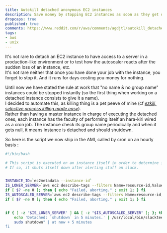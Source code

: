 ```yaml
---
title: Autokill detached anonymous EC2 instances 
description: Save money by stopping EC2 instances as soon as they get detached from autoscaler
dropcaps: true
published: true
comments: https://www.reddit.com/r/aws/comments/agdjtl/autokill_detached_anonymous_ec2_instances/
tags:
- aws
- unix
---
```

It's not rare to detach an EC2 instance to have access to a server in a production-like environment
or to test how the autoscaler reacts after the sudden loss of an instance, etc.  
It's not rare neither that once you have done your job with the instance, you forget to stop it.
And it runs for days costing you money for nothing.

Until now we have stated the rule at work that "no name & no group name" instances could be stopped 
instantly (so the first thing when working on a detached instance consists to give it a name).  
I decided to automate this, as killing thing is a pet peeve of mine (cf _[ezkill, selective process killing made easy](http://kray.me/2017/03/ezkill-kill-process/)_).  
Rather than having a master instance in charge of executing the detached ones, each instance has 
the faculty of performing itself an hara-kiri wired as a cron job. The instance check its group 
name periodically and when it gets null, it means instance is detached and should shutdown.

So here is the script we now ship in the AMI, called by cron on an hourly basis :

```bash
#!/bin/bash

# This script is executed on an instance itself in order to determine if it is detached.
# If so, it shuts itself down after alerting staff on slack.


INSTANCE_ID=`ec2metadata --instance-id`
IS_LONER_SERVER=`aws ec2 describe-tags --filters Name=resource-id,Values="$INSTANCE_ID" Name=key,Values=Name --query Tags[].Value --output text`
if [ $? -ne 0 ]; then { echo "Failed, aborting." ; exit 1; } fi
IS_AUTOSCALED_SERVER=`aws ec2 describe-tags --filters Name=resource-id,Values="$INSTANCE_ID" Name=key,Values=aws:autoscaling:groupName --query Tags[].Value --output text`
if [ $? -ne 0 ]; then { echo "Failed, aborting." ; exit 1; } fi


if { [ -z "$IS_LONER_SERVER" ] && [ -z "$IS_AUTOSCALED_SERVER" ]; }; then
    echo 'Detached: `shutdown` in 5 minutes.' | /usr/local/bin/slacktee.sh -p -u "$HOSTNAME" --config /home/ubuntu/.slacktee-alert
    sudo shutdown" | at now + 5 minutes
fi
```

